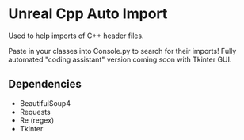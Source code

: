 # Unreal Cpp Auto Import

Used to help imports of C++ header files.

Paste in your classes into Console.py to search for their imports! 
Fully automated "coding assistant" version coming soon with Tkinter GUI.

## Dependencies
- BeautifulSoup4
- Requests
- Re (regex)
- Tkinter
